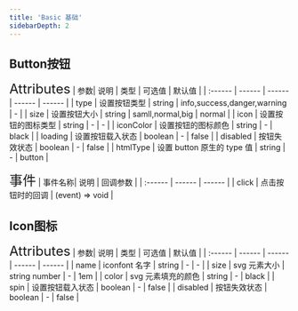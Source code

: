 ```yaml
---
title: 'Basic 基础'
sidebarDepth: 2
---
```

## Button按钮
<ClientOnly>
  <mhz-button></mhz-button>
  <font size=5>Attributes</font>
  | 参数| 说明 | 类型 | 可选值 | 默认值 |
  | :------ | ------ | ------ | ------ | ------ |
  | type | 设置按钮类型 | string | info,success,danger,warning | - |
  | size | 设置按钮大小 | string | samll,normal,big | normal |
  | icon | 设置按钮的图标类型 | string | - | - |
  | iconColor | 设置按钮的图标颜色 | string | - | black |
  | loading | 设置按钮载入状态 | boolean | - | false |
  | disabled | 按钮失效状态 | boolean | - | false |
  | htmlType | 设置 button 原生的 type 值 | string | - | button |

  <font size=5>事件</font>
  | 事件名称| 说明 | 回调参数 | 
  | :------ | ------ | ------ | 
  | click | 点击按钮时的回调 | (event) => void |
</ClientOnly>



## Icon图标


<ClientOnly>
  <mhz-icon></mhz-icon>

  <font size=5>Attributes</font>
  | 参数| 说明 | 类型 | 可选值 | 默认值 |
  | :------ | ------ | ------ | ------ | ------ |
  | name | iconfont 名字 | string | - | - |
  | size | svg 元素大小 | string number | - | 1em |
  | color | svg 元素填充的颜色 | string | - | black |
  | spin | 设置按钮载入状态 | boolean | - | false |
  | disabled | 按钮失效状态 | boolean | - | false |
</ClientOnly>